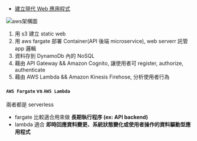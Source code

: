 
- [建立現代 Web 應用程式](https://aws.amazon.com/tw/getting-started/hands-on/build-modern-app-fargate-lambda-dynamodb-python/)

![aws架構圖](../../img/architecture-diagram-AWS-Developer-Center_mythical-mysfits-application-architecture.png)


1. 用 s3 建立 static web
2. 用 aws fargate 部署 Container(API 後端 microservice), web serverr 託管 app 邏輯
3. 資料存到 DynamoDb 內的 NoSQL
4. 藉由 API Gateway && Amazon Cognito, 讓使用者可 register, authorize, authenticate
5. 藉由 AWS Lambda && Amazon Kinesis Firehose, 分析使用者行為


#### `AWS Fargate` vs `AWS Lambda`

兩者都是 serverless

- fargate 比較適合用來做 **長期執行程序 (ex: API backend)**
- lambda 適合 **即時回應資料變更、系統狀態變化或使用者操作的資料驅動型應用程式**

